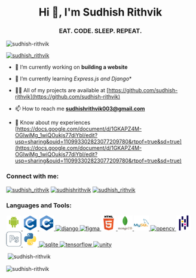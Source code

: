 <h1 align="center">Hi 👋, I'm Sudhish Rithvik</h1>
<h3 align="center">EAT. CODE. SLEEP. REPEAT.</h3>

<p align="left"> <img src="https://komarev.com/ghpvc/?username=sudhish-rithvik&label=Profile%20views&color=0e75b6&style=flat" alt="sudhish-rithvik" /> </p>

<p align="left"> <a href="https://twitter.com/sudhish_rithvik" target="blank"><img src="https://img.shields.io/twitter/follow/sudhish_rithvik?logo=twitter&style=for-the-badge" alt="sudhish_rithvik" /></a> </p>

- 🔭 I’m currently working on **building a website**

- 🌱 I’m currently learning *Express.js and Django**

- 👨‍💻 All of my projects are available at [https://github.com/sudhish-rithvik](https://github.com/sudhish-rithvik)

- 📫 How to reach me **sudhishrithvik003@gmail.com**

- 📄 Know about my experiences [https://docs.google.com/document/d/1GKAPZ4M-OGIwiMg_1wiQOukjs77diYbl/edit?usp=sharing&ouid=110993302823077209780&rtpof=true&sd=true](https://docs.google.com/document/d/1GKAPZ4M-OGIwiMg_1wiQOukjs77diYbl/edit?usp=sharing&ouid=110993302823077209780&rtpof=true&sd=true)

<h3 align="left">Connect with me:</h3>
<p align="left">
<a href="https://twitter.com/sudhish_rithvik" target="blank"><img align="center" src="https://raw.githubusercontent.com/rahuldkjain/github-profile-readme-generator/master/src/images/icons/Social/twitter.svg" alt="sudhish_rithvik" height="30" width="40" /></a>
<a href="https://linkedin.com/in/sudhishrithvik" target="blank"><img align="center" src="https://raw.githubusercontent.com/rahuldkjain/github-profile-readme-generator/master/src/images/icons/Social/linked-in-alt.svg" alt="sudhishrithvik" height="30" width="40" /></a>
<a href="https://instagram.com/sudhish_rithvik" target="blank"><img align="center" src="https://raw.githubusercontent.com/rahuldkjain/github-profile-readme-generator/master/src/images/icons/Social/instagram.svg" alt="sudhish_rithvik" height="30" width="40" /></a>
</p>

<h3 align="left">Languages and Tools:</h3>
<p align="left"> <a href="https://developer.android.com" target="_blank" rel="noreferrer"> <img src="https://raw.githubusercontent.com/devicons/devicon/master/icons/android/android-original-wordmark.svg" alt="android" width="40" height="40"/> </a> <a href="https://www.cprogramming.com/" target="_blank" rel="noreferrer"> <img src="https://raw.githubusercontent.com/devicons/devicon/master/icons/c/c-original.svg" alt="c" width="40" height="40"/> </a> <a href="https://www.w3schools.com/cpp/" target="_blank" rel="noreferrer"> <img src="https://raw.githubusercontent.com/devicons/devicon/master/icons/cplusplus/cplusplus-original.svg" alt="cplusplus" width="40" height="40"/> </a> <a href="https://www.djangoproject.com/" target="_blank" rel="noreferrer"> <img src="https://cdn.worldvectorlogo.com/logos/django.svg" alt="django" width="40" height="40"/> </a> <a href="https://www.figma.com/" target="_blank" rel="noreferrer"> <img src="https://www.vectorlogo.zone/logos/figma/figma-icon.svg" alt="figma" width="40" height="40"/> </a> <a href="https://www.w3.org/html/" target="_blank" rel="noreferrer"> <img src="https://raw.githubusercontent.com/devicons/devicon/master/icons/html5/html5-original-wordmark.svg" alt="html5" width="40" height="40"/> </a> <a href="https://www.mongodb.com/" target="_blank" rel="noreferrer"> <img src="https://raw.githubusercontent.com/devicons/devicon/master/icons/mongodb/mongodb-original-wordmark.svg" alt="mongodb" width="40" height="40"/> </a> <a href="https://www.mysql.com/" target="_blank" rel="noreferrer"> <img src="https://raw.githubusercontent.com/devicons/devicon/master/icons/mysql/mysql-original-wordmark.svg" alt="mysql" width="40" height="40"/> </a> <a href="https://opencv.org/" target="_blank" rel="noreferrer"> <img src="https://www.vectorlogo.zone/logos/opencv/opencv-icon.svg" alt="opencv" width="40" height="40"/> </a> <a href="https://pandas.pydata.org/" target="_blank" rel="noreferrer"> <img src="https://raw.githubusercontent.com/devicons/devicon/2ae2a900d2f041da66e950e4d48052658d850630/icons/pandas/pandas-original.svg" alt="pandas" width="40" height="40"/> </a> <a href="https://www.photoshop.com/en" target="_blank" rel="noreferrer"> <img src="https://raw.githubusercontent.com/devicons/devicon/master/icons/photoshop/photoshop-line.svg" alt="photoshop" width="40" height="40"/> </a> <a href="https://www.python.org" target="_blank" rel="noreferrer"> <img src="https://raw.githubusercontent.com/devicons/devicon/master/icons/python/python-original.svg" alt="python" width="40" height="40"/> </a> <a href="https://www.sqlite.org/" target="_blank" rel="noreferrer"> <img src="https://www.vectorlogo.zone/logos/sqlite/sqlite-icon.svg" alt="sqlite" width="40" height="40"/> </a> <a href="https://www.tensorflow.org" target="_blank" rel="noreferrer"> <img src="https://www.vectorlogo.zone/logos/tensorflow/tensorflow-icon.svg" alt="tensorflow" width="40" height="40"/> </a> <a href="https://unity.com/" target="_blank" rel="noreferrer"> <img src="https://www.vectorlogo.zone/logos/unity3d/unity3d-icon.svg" alt="unity" width="40" height="40"/> </a> </p>

<p>&nbsp;<img align="center" src="https://github-readme-stats.vercel.app/api?username=sudhish-rithvik&show_icons=true&locale=en" alt="sudhish-rithvik" /></p>

<p><img align="center" src="https://github-readme-streak-stats.herokuapp.com/?user=sudhish-rithvik&" alt="sudhish-rithvik" /></p>
